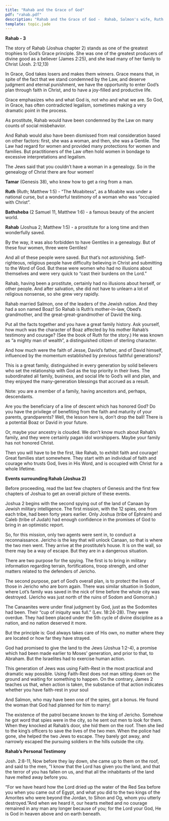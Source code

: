 ```yaml
---
title: "Rahab and the Grace of God"
pdf: "rahab.pdf"
description: "Rahab and the Grace of God -  Rahab, Salmon's wife, Ruth's mother-in-law, David's great-great-grandmother, a trophy to the Grace of God."
template: topic.jade
---
```



**Rahab - 3**

The story of Rahab (Joshua chapter 2) stands as one of the greatest
trophies to God’s Grace principle. She was one of the greatest producers
of divine good as a believer (James 2:25), and she lead many of her
family to Christ (Josh. 2:12,13)

In Grace, God takes losers and makes them winners. Grace means that, in
spite of the fact that we stand condemned by the Law, and deserve
judgment and eternal punishment, we have the opportunity to enter God’s
plan through faith in Christ, and to have a joy-filled and productive
life.

Grace emphasizes who and what God is, not who and what we are. So God,
in Grace, has often contradicted legalism, sometimes making a very
dramatic point in the process.

As prostitute, Rahab would have been condemned by the Law on many counts
of social misbehavior.

And Rahab would also have been dismissed from real consideration based
on other factors: first, she was a woman, and then, she was a Gentile.
The Law had regard for women and provided many protections for women and
families. But practitioners of the Law often hold women in bondage to
excessive interpretations and legalism.

The Jews said that you couldn’t have a woman in a genealogy. So in the
genealogy of Christ there are four women!

**Tamar** (Genesis 38), who knew how to get a ring from a man.

**Ruth** (Ruth; Matthew 1:5) - “The Moabitess”, as a Moabite was under a
national curse, but a wonderful testimony of a woman who was “occupied
with Christ”.

**Bathsheba** (2 Samuel 11, Matthew 1:6) - a famous beauty of the
ancient world.

**Rahab** (Joshua 2; Matthew 1:5) - a prostitute for a long time and
then wonderfully saved.

By the way, it was also forbidden to have Gentiles in a genealogy. But
of these four women, three were Gentiles!

And all of these people were saved. But that’s not astonishing.
Self-righteous, religious people have difficulty believing in Christ and
submitting to the Word of God. But these were women who had no illusions
about themselves and were very quick to “cast their burdens on the
Lord.”

Rahab, having been a prostitute, certainly had no illusions about
herself, or other people. And after salvation, she did not have to
unlearn a lot of religious nonsense, so she grew very rapidly.

Rahab married Salmon, one of the leaders of the Jewish nation. And they
had a son named Boaz! So Rahab is Ruth’s mother-in-law, Obed’s
grandmother, and the great-great-grandmother of David the king.

Put all the facts together and you have a great family history. Ask
yourself, how much was the character of Boaz affected by his mother
Rahab’s testimony and courage? (See the book of Ruth for the story.) He
was known as “a mighty man of wealth”, a distinguished citizen of
sterling character.

And how much were the faith of Jesse, David’s father, and of David
himself, influenced by the momentum established by previous faithful
generations?

This is a great family, distinguished in every generation by solid
believers who set the relationship with God as the top priority in their
lives. The subordinated all family, business, and social life to God’s
will and plan, and they enjoyed the many-generation blessings that
accrued as a result.

Note: you are a member of a family, having ancestors and, perhaps,
descendants.

Are you the beneficiary of a line of descent which has honored God? Do
you have the privilege of benefiting from the faith and maturity of your
parents, grandparents? Well, the lesson here is, don’t drop the ball!
There is a potential Boaz or David in your future.

Or, maybe your ancestry is clouded. We don’t know much about Rahab’s
family, and they were certainly pagan idol worshippers. Maybe your
family has not honored Christ.

Then you will have to be the first, like Rahab, to exhibit faith and
courage! Great families start somewhere. They start with an individual
of faith and courage who trusts God, lives in His Word, and is occupied
with Christ for a whole lifetime.

**Events surrounding Rahab (Joshua 2)**

Before proceeding, read the last few chapters of Genesis and the first
few chapters of Joshua to get an overall picture of these events.

Joshua 2 begins with the second spying out of the land of Canaan by
Jewish military intelligence. The first mission, with the 12 spies, one
from each tribe, had been forty years earlier. Only Joshua (tribe of
Ephraim) and Caleb (tribe of Judah) had enough confidence in the
promises of God to bring in an optimistic report.

So, for this mission, only two agents were sent in, to conduct a
reconnaissance. Jericho is the key that will unlock Canaan, so that is
where the two men went. They arrive at the prostitute’s house. It is on
the wall, so there may be a way of escape. But they are in a dangerous
situation.

There are two purpose for the spying. The first is to bring in military
information regarding terrain, fortifications, troop strength, and other
matters related to the defenders of Jericho.

The second purpose, part of God’s overall plan, is to protect the lives
of those in Jericho who are born again. There was similar situation in
Sodom, where Lot’s family was saved in the nick of time before the whole
city was destroyed. (Jericho was just north of the ruins of Sodom and
Gomorrah.)

The Canaanites were under final judgment by God, just as the Sodomites
had been. Their “cup of iniquity was full.” (Lev. 18:24-28). They were
overdue. They had been placed under the 5th cycle of divine discipline
as a nation, and no nation deserved it more.

But the principle is: God always takes care of His own, no matter where
they are located or how far they have strayed.

God had promised to give the land to the Jews (Joshua 1:2-4), a promise
which had been made earlier to Moses’ generation, and prior to that, to
Abraham. But the Israelites had to exercise human action.

This generation of Jews was using Faith-Rest in the most practical and
dramatic way possible. Using Faith-Rest does not man sitting down on the
ground and waiting for something to happen. On the contrary, James 2
teaches us that, when action is taken, the substance of that action
indicates whether you have faith-rest in your soul

And Salmon, who may have been one of the spies, got a bonus. He found
the woman that God had planned for him to marry!

The existence of the patrol became known to the king of Jericho. Somehow
he got word that spies were in the city, so he sent out men to look for
them. When they knocked at Rahab’s door, she hid them on the roof. Then
she lied to the king’s officers to save the lives of the two men. When
the police had gone, she helped the two Jews to escape. They barely got
away, and narrowly escaped the pursuing soldiers in the hills outside
the city.

**Rahab’s Personal Testimony**

Josh. 2:8-11, Now before they lay down, she came up to them on the roof,
and said to the men, "I know that the Lord has given you the land, and
that the terror of you has fallen on us, and that all the inhabitants of
the land have melted away before you.

“For we have heard how the Lord dried up the water of the Red Sea before
you when you came out of Egypt, and what you did to the two kings of the
Amorites who were beyond the Jordan, to Sihon and Og, whom you utterly
destroyed.”And when we heard it, our hearts melted and no courage
remained in any man any longer because of you; for the Lord your God, He
is God in heaven above and on earth beneath.

